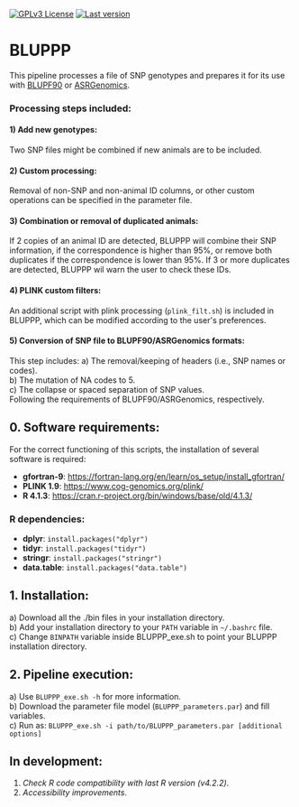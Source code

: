 [![GPLv3 License](https://img.shields.io/badge/License-MIT-yellow.svg)](https://opensource.org/licenses/)
[![Last version](https://img.shields.io/github/tag/alopgar/BLUPPP.svg)](https://img.shields.io/github/tag/alopgar/BLUPPP.svg)

# BLUPPP
This pipeline processes a file of SNP genotypes and prepares it for its use with [BLUPF90](http://nce.ads.uga.edu/wiki/doku.php) or [ASRGenomics](https://asreml.kb.vsni.co.uk/asrgenomics-download-success/).

### Processing steps included:
#### 1) Add new genotypes:
Two SNP files might be combined if new animals are to be included.
#### 2) Custom processing:
Removal of non-SNP and non-animal ID columns, or other custom operations can be specified in the parameter file.
#### 3) Combination or removal of duplicated animals:
If 2 copies of an animal ID are detected, BLUPPP will combine their SNP information, if the correspondence is higher than 95%, or remove both duplicates if the correspondence is lower than 95%. If 3 or more duplicates are detected, BLUPPP wil warn the user to check these IDs.
#### 4) PLINK custom filters:
An additional script with plink processing (`plink_filt.sh`) is included in BLUPPP, which can be modified according to the user's preferences.
#### 5) Conversion of SNP file to BLUPF90/ASRGenomics formats:
This step includes:
a) The removal/keeping of headers (i.e., SNP names or codes).  
b) The mutation of NA codes to 5.  
c) The collapse or spaced separation of SNP values.  
Following the requirements of BLUPF90/ASRGenomics, respectively.

## 0. Software requirements:
For the correct functioning of this scripts, the installation of several software is required:
- **gfortran-9**: https://fortran-lang.org/en/learn/os_setup/install_gfortran/
- **PLINK 1.9**: https://www.cog-genomics.org/plink/
- **R 4.1.3**: https://cran.r-project.org/bin/windows/base/old/4.1.3/

### R dependencies:
- **dplyr**: `install.packages("dplyr")`  
- **tidyr**: `install.packages("tidyr")`  
- **stringr**: `install.packages("stringr")`  
- **data.table**: `install.packages("data.table")`

## 1. Installation:
a) Download all the ./bin files in your installation directory.  
b) Add your installation directory to your `PATH` variable in `~/.bashrc` file.  
c) Change `BINPATH` variable inside BLUPPP_exe.sh to point your BLUPPP installation directory.

## 2. Pipeline execution:
a) Use `BLUPPP_exe.sh -h` for more information.  
b) Download the parameter file model (`BLUPPP_parameters.par`) and fill variables.  
c) Run as: `BLUPPP_exe.sh -i path/to/BLUPPP_parameters.par [additional options]`
  

## In development:
1) *Check R code compatibility with last R version (v4.2.2)*.  
2) *Accessibility improvements*.
